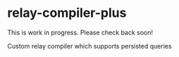 # relay-compiler-plus
This is work in progress. Please check back soon!

Custom relay compiler which supports persisted queries

